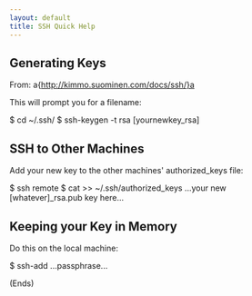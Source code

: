 ```yaml
---
layout: default
title: SSH Quick Help
---
```


## Generating Keys

From: a{http://kimmo.suominen.com/docs/ssh/}a

This will prompt you for a filename:

 $ cd ~/.ssh/
 $ ssh-keygen -t rsa
 [yournewkey_rsa]

## SSH to Other Machines

Add your new key to the other machines' authorized_keys file:

 $ ssh remote
 $ cat >> ~/.ssh/authorized_keys
 ...your new [whatever]_rsa.pub key here...

## Keeping your Key in Memory

Do this on the local machine:

 $ ssh-add
 ...passphrase...

(Ends)

